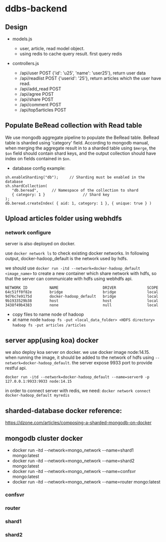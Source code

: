 # ddbs-backend

## Design

- models.js
    * user, article, read model object.
    * using redis to cache query result. first query redis

- controllers.js
    * /api/user POST {'id': 'u25', 'name': 'user25'}, return user data
    * /api/readlist POST {'userid': '25'}, return articles which the user have read.
    * /api/add_read POST
    * /api/agree POST
    * /api/share POST
    * /api/comment POST
    * /api/top5articles POST

## Populate BeRead collection with Read table

We use mongodb aggregate pipeline to populate the BeRead table.
BeRead table is sharded using 'category' field. According to mongodb manual, when merging the aggregate result in to a sharded table using ```$merge```, the ```$on``` field should contain shard keys, and the output collection should have index on fields contained in ```$on```.

- database config example:

```
sh.enableSharding("db");     // Sharding must be enabled in the database
sh.shardCollection(
   "db.beread",      // Namespace of the collection to shard
   { category: 1 }                 // Shard key
);
db.beread.createIndex( { aid: 1, category: 1 }, { unique: true } )
```


## Upload articles folder using webhdfs

### network configure

server is also deployed on docker.

use ```docker network ls``` to check existing docker networks. In following output, 
docker-hadoop_default is the network used by hdfs.

we should use ```docker run -itd --network=docker-hadoop_default <image_name>``` to create a new 
container which share network with hdfs, so that the server can communicate with hdfs using webhdfs api.

```
NETWORK ID          NAME                    DRIVER              SCOPE
64c51ff0f82e        bridge                  bridge              local
9d76c7e9175d        docker-hadoop_default   bridge              local
9b1933529b38        host                    host                local
3438f49b4383        none                    null                local
```

- copy files to name node of hadoop
- at name node 
    ```hadoop fs -put <local_data_folder> <HDFS directory>```
    ```hadoop fs -put articles /articles```


## server app(using koa) docker

we also deploy koa server on docker. we use docker image node:14.15. when running the image, it should be 
added to the network of hdfs using ```--network=docker-hadoop_default```. the server expose 9933 port to provide 
restful api.

```docker run -itd --network=docker-hadoop_default --name=server0 -p 127.0.0.1:9933:9933 node:14.15```

in order to connect server with redis, we need:
```docker network connect docker-hadoop_default myredis```

## sharded-database docker reference:

https://dzone.com/articles/composing-a-sharded-mongodb-on-docker

## mongodb cluster docker

- docker run -itd --network=mongo_network --name=shard1 mongo:latest
- docker run -itd --network=mongo_network --name=shard2 mongo:latest
- docker run -itd --network=mongo_network --name=confsvr mongo:latest
- docker run -itd --network=mongo_network --name=router mongo:latest

### confsvr

### router

### shard1

### shard2
